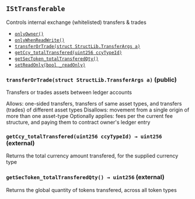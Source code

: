 [ICcyCollateralizable]: ICcyCollateralizable.md#ICcyCollateralizable
[ICcyCollateralizable-getTotalCcyFunded-uint256-]: ICcyCollateralizable.md#ICcyCollateralizable-getTotalCcyFunded-uint256-
[ICcyCollateralizable-getTotalCcyWithdrawn-uint256-]: ICcyCollateralizable.md#ICcyCollateralizable-getTotalCcyWithdrawn-uint256-
[ICcyCollateralizable-addCcyType-string-string-uint16-]: ICcyCollateralizable.md#ICcyCollateralizable-addCcyType-string-string-uint16-
[ICcyCollateralizable-fund-uint256-int256-address-]: ICcyCollateralizable.md#ICcyCollateralizable-fund-uint256-int256-address-
[ICcyCollateralizable-withdraw-uint256-int256-address-]: ICcyCollateralizable.md#ICcyCollateralizable-withdraw-uint256-int256-address-
[IChainlinkAggregator]: IChainlinkAggregator.md#IChainlinkAggregator
[IChainlinkAggregator-latestAnswer--]: IChainlinkAggregator.md#IChainlinkAggregator-latestAnswer--
[IChainlinkAggregator-latestTimestamp--]: IChainlinkAggregator.md#IChainlinkAggregator-latestTimestamp--
[IChainlinkAggregator-latestRound--]: IChainlinkAggregator.md#IChainlinkAggregator-latestRound--
[IChainlinkAggregator-getAnswer-uint256-]: IChainlinkAggregator.md#IChainlinkAggregator-getAnswer-uint256-
[IChainlinkAggregator-getTimestamp-uint256-]: IChainlinkAggregator.md#IChainlinkAggregator-getTimestamp-uint256-
[IChainlinkAggregator-AnswerUpdated-int256-uint256-uint256-]: IChainlinkAggregator.md#IChainlinkAggregator-AnswerUpdated-int256-uint256-uint256-
[IChainlinkAggregator-NewRound-uint256-address-]: IChainlinkAggregator.md#IChainlinkAggregator-NewRound-uint256-address-
[IDataLoadable]: IDataLoadable.md#IDataLoadable
[IDataLoadable-loadSecTokenBatch-struct-StructLib-SecTokenBatch---uint64-]: IDataLoadable.md#IDataLoadable-loadSecTokenBatch-struct-StructLib-SecTokenBatch---uint64-
[IDataLoadable-createLedgerEntry-address-struct-StructLib-LedgerCcyReturn---]: IDataLoadable.md#IDataLoadable-createLedgerEntry-address-struct-StructLib-LedgerCcyReturn---
[IDataLoadable-addSecToken-address-uint64-uint256-uint256-uint64-uint64-]: IDataLoadable.md#IDataLoadable-addSecToken-address-uint64-uint256-uint256-uint64-uint64-
[IDataLoadable-setTokenTotals-uint80-uint80-uint80-uint256-uint256-uint256-]: IDataLoadable.md#IDataLoadable-setTokenTotals-uint80-uint80-uint80-uint256-uint256-uint256-
[IDataLoadable-setTotalCcyFunded-uint256-uint256-]: IDataLoadable.md#IDataLoadable-setTotalCcyFunded-uint256-uint256-
[IDataLoadable-setTotalCcyWithdrawn-uint256-uint256-]: IDataLoadable.md#IDataLoadable-setTotalCcyWithdrawn-uint256-uint256-
[IErc20]: IErc20.md#IErc20
[IErc20-transfer-address-uint256-]: IErc20.md#IErc20-transfer-address-uint256-
[IErc20-Transfer-address-address-uint256-]: IErc20.md#IErc20-Transfer-address-address-uint256-
[IErc20-Approval-address-address-uint256-]: IErc20.md#IErc20-Approval-address-address-uint256-
[IOwned]: IOwned.md#IOwned
[IOwned-onlyOwner--]: IOwned.md#IOwned-onlyOwner--
[IOwned-onlyWhenReadWrite--]: IOwned.md#IOwned-onlyWhenReadWrite--
[IOwned-setReadOnly-bool-]: IOwned.md#IOwned-setReadOnly-bool-
[IPublicViews]: IPublicViews.md#IPublicViews
[IPublicViews-MAX_BATCHES_PREVIEW-uint256]: IPublicViews.md#IPublicViews-MAX_BATCHES_PREVIEW-uint256
[IPublicViews-getLedgerHashcode--]: IPublicViews.md#IPublicViews-getLedgerHashcode--
[IPublicViews-transfer_feePreview-struct-StructLib-TransferArgs-]: IPublicViews.md#IPublicViews-transfer_feePreview-struct-StructLib-TransferArgs-
[IPublicViews-get_btcUsd--]: IPublicViews.md#IPublicViews-get_btcUsd--
[IPublicViews-get_ethUsd--]: IPublicViews.md#IPublicViews-get_ethUsd--
[IPublicViews-getCashflowData--]: IPublicViews.md#IPublicViews-getCashflowData--
[IPublicViews-version--]: IPublicViews.md#IPublicViews-version--
[IPublicViews-unit--]: IPublicViews.md#IPublicViews-unit--
[IPublicViews-getContractType--]: IPublicViews.md#IPublicViews-getContractType--
[IPublicViews-getContractSeal--]: IPublicViews.md#IPublicViews-getContractSeal--
[IPublicViews-getSecTokenTypes--]: IPublicViews.md#IPublicViews-getSecTokenTypes--
[IPublicViews-getLedgerOwners--]: IPublicViews.md#IPublicViews-getLedgerOwners--
[IPublicViews-getLedgerOwnerCount--]: IPublicViews.md#IPublicViews-getLedgerOwnerCount--
[IPublicViews-getLedgerOwner-uint256-]: IPublicViews.md#IPublicViews-getLedgerOwner-uint256-
[IPublicViews-getLedgerEntry-address-]: IPublicViews.md#IPublicViews-getLedgerEntry-address-
[IPublicViews-getSecToken-uint256-]: IPublicViews.md#IPublicViews-getSecToken-uint256-
[IPublicViews-getSecTokenBatchCount--]: IPublicViews.md#IPublicViews-getSecTokenBatchCount--
[IPublicViews-getSecTokenBatch-uint256-]: IPublicViews.md#IPublicViews-getSecTokenBatch-uint256-
[IPublicViews-readOnly--]: IPublicViews.md#IPublicViews-readOnly--
[IPublicViews-name--]: IPublicViews.md#IPublicViews-name--
[IPublicViews-symbol--]: IPublicViews.md#IPublicViews-symbol--
[IPublicViews-decimals--]: IPublicViews.md#IPublicViews-decimals--
[IPublicViews-totalSupply--]: IPublicViews.md#IPublicViews-totalSupply--
[IPublicViews-balanceOf-address-]: IPublicViews.md#IPublicViews-balanceOf-address-
[IPublicViews-getCcyTypes--]: IPublicViews.md#IPublicViews-getCcyTypes--
[IStBurnable]: IStBurnable.md#IStBurnable
[IStBurnable-burnTokens-address-uint256-uint256-]: IStBurnable.md#IStBurnable-burnTokens-address-uint256-uint256-
[IStBurnable-getSecToken_totalBurnedQty--]: IStBurnable.md#IStBurnable-getSecToken_totalBurnedQty--
[IStFees]: IStFees.md#IStFees
[IStFees-getFee-enum-IStFees-GetFeeType-uint256-address-]: IStFees.md#IStFees-getFee-enum-IStFees-GetFeeType-uint256-address-
[IStFees-getSecToken_totalExchangeFeesPaidQty--]: IStFees.md#IStFees-getSecToken_totalExchangeFeesPaidQty--
[IStFees-getSecToken_totalOriginatorFeesPaidQty--]: IStFees.md#IStFees-getSecToken_totalOriginatorFeesPaidQty--
[IStFees-getCcy_totalExchangeFeesPaid-uint256-]: IStFees.md#IStFees-getCcy_totalExchangeFeesPaid-uint256-
[IStFees-setFee_TokType-uint256-address-struct-StructLib-SetFeeArgs-]: IStFees.md#IStFees-setFee_TokType-uint256-address-struct-StructLib-SetFeeArgs-
[IStFees-setFee_CcyType-uint256-address-struct-StructLib-SetFeeArgs-]: IStFees.md#IStFees-setFee_CcyType-uint256-address-struct-StructLib-SetFeeArgs-
[IStLedger]: IStLedger.md#IStLedger
[IStLedger-addSecTokenType-string-]: IStLedger.md#IStLedger-addSecTokenType-string-
[IStMaster]: IStMaster.md#IStMaster
[IStMaster-sealContract--]: IStMaster.md#IStMaster-sealContract--
[IStMaster-AddedCcyType-uint256-string-string-]: IStMaster.md#IStMaster-AddedCcyType-uint256-string-string-
[IStMaster-CcyFundedLedger-uint256-address-int256-]: IStMaster.md#IStMaster-CcyFundedLedger-uint256-address-int256-
[IStMaster-CcyWithdrewLedger-uint256-address-int256-]: IStMaster.md#IStMaster-CcyWithdrewLedger-uint256-address-int256-
[IStMaster-AddedSecTokenType-uint256-string-]: IStMaster.md#IStMaster-AddedSecTokenType-uint256-string-
[IStMaster-BurnedFullSecToken-uint256-uint256-address-uint256-]: IStMaster.md#IStMaster-BurnedFullSecToken-uint256-uint256-address-uint256-
[IStMaster-BurnedPartialSecToken-uint256-uint256-address-uint256-]: IStMaster.md#IStMaster-BurnedPartialSecToken-uint256-uint256-address-uint256-
[IStMaster-MintedSecTokenBatch-uint256-uint256-address-uint256-uint256-]: IStMaster.md#IStMaster-MintedSecTokenBatch-uint256-uint256-address-uint256-uint256-
[IStMaster-MintedSecToken-uint256-uint256-uint256-address-uint256-]: IStMaster.md#IStMaster-MintedSecToken-uint256-uint256-uint256-address-uint256-
[IStMaster-AddedBatchMetadata-uint256-string-string-]: IStMaster.md#IStMaster-AddedBatchMetadata-uint256-string-string-
[IStMaster-SetBatchOriginatorFee-uint256-struct-StructLib-SetFeeArgs-]: IStMaster.md#IStMaster-SetBatchOriginatorFee-uint256-struct-StructLib-SetFeeArgs-
[IStMaster-TransferedLedgerCcy-address-address-uint256-uint256-enum-IStMaster-TransferType-]: IStMaster.md#IStMaster-TransferedLedgerCcy-address-address-uint256-uint256-enum-IStMaster-TransferType-
[IStMaster-TransferedFullSecToken-address-address-uint256-uint256-uint256-enum-IStMaster-TransferType-]: IStMaster.md#IStMaster-TransferedFullSecToken-address-address-uint256-uint256-uint256-enum-IStMaster-TransferType-
[IStMaster-TransferedPartialSecToken-address-address-uint256-uint256-uint256-uint256-enum-IStMaster-TransferType-]: IStMaster.md#IStMaster-TransferedPartialSecToken-address-address-uint256-uint256-uint256-uint256-enum-IStMaster-TransferType-
[IStMaster-SetFeeTokFix-uint256-address-uint256-]: IStMaster.md#IStMaster-SetFeeTokFix-uint256-address-uint256-
[IStMaster-SetFeeCcyFix-uint256-address-uint256-]: IStMaster.md#IStMaster-SetFeeCcyFix-uint256-address-uint256-
[IStMaster-SetFeeTokBps-uint256-address-uint256-]: IStMaster.md#IStMaster-SetFeeTokBps-uint256-address-uint256-
[IStMaster-SetFeeCcyBps-uint256-address-uint256-]: IStMaster.md#IStMaster-SetFeeCcyBps-uint256-address-uint256-
[IStMaster-SetFeeTokMin-uint256-address-uint256-]: IStMaster.md#IStMaster-SetFeeTokMin-uint256-address-uint256-
[IStMaster-SetFeeCcyMin-uint256-address-uint256-]: IStMaster.md#IStMaster-SetFeeCcyMin-uint256-address-uint256-
[IStMaster-SetFeeTokMax-uint256-address-uint256-]: IStMaster.md#IStMaster-SetFeeTokMax-uint256-address-uint256-
[IStMaster-SetFeeCcyMax-uint256-address-uint256-]: IStMaster.md#IStMaster-SetFeeCcyMax-uint256-address-uint256-
[IStMaster-Transfer-address-address-uint256-]: IStMaster.md#IStMaster-Transfer-address-address-uint256-
[IStMaster-Approval-address-address-uint256-]: IStMaster.md#IStMaster-Approval-address-address-uint256-
[IStMaster-IssuanceSubscribed-address-address-uint256-uint256-uint256-uint256-]: IStMaster.md#IStMaster-IssuanceSubscribed-address-address-uint256-uint256-uint256-uint256-
[IStMintable]: IStMintable.md#IStMintable
[IStMintable-mintSecTokenBatch-uint256-uint256-int64-address-payable-struct-StructLib-SetFeeArgs-string---string---]: IStMintable.md#IStMintable-mintSecTokenBatch-uint256-uint256-int64-address-payable-struct-StructLib-SetFeeArgs-string---string---
[IStMintable-addMetaSecTokenBatch-uint64-string-string-]: IStMintable.md#IStMintable-addMetaSecTokenBatch-uint64-string-string-
[IStMintable-setOriginatorFeeTokenBatch-uint64-struct-StructLib-SetFeeArgs-]: IStMintable.md#IStMintable-setOriginatorFeeTokenBatch-uint64-struct-StructLib-SetFeeArgs-
[IStMintable-getSecToken_countMinted--]: IStMintable.md#IStMintable-getSecToken_countMinted--
[IStMintable-getSecToken_totalMintedQty--]: IStMintable.md#IStMintable-getSecToken_totalMintedQty--
[IStPayable]: IStPayable.md#IStPayable
[IStPayable-fallback--]: IStPayable.md#IStPayable-fallback--
[IStPayable-setIssuerValues-uint256-uint256-uint256-]: IStPayable.md#IStPayable-setIssuerValues-uint256-uint256-uint256-
[IStTransferable]: #IStTransferable
[IStTransferable-transferOrTrade-struct-StructLib-TransferArgs-]: #IStTransferable-transferOrTrade-struct-StructLib-TransferArgs-
[IStTransferable-getCcy_totalTransfered-uint256-]: #IStTransferable-getCcy_totalTransfered-uint256-
[IStTransferable-getSecToken_totalTransferedQty--]: #IStTransferable-getSecToken_totalTransferedQty--
[StructLib]: StructLib.md#StructLib
[StructLib-sufficientTokens-struct-StructLib-LedgerStruct-address-uint256-uint256-uint256-]: StructLib.md#StructLib-sufficientTokens-struct-StructLib-LedgerStruct-address-uint256-uint256-uint256-
[StructLib-sufficientCcy-struct-StructLib-LedgerStruct-address-uint256-int256-int256-]: StructLib.md#StructLib-sufficientCcy-struct-StructLib-LedgerStruct-address-uint256-int256-int256-
## <span id="IStTransferable"></span> `IStTransferable`

Controls internal exchange (whitelisted) transfers & trades



- [`onlyOwner()`][IOwned-onlyOwner--]
- [`onlyWhenReadWrite()`][IOwned-onlyWhenReadWrite--]
- [`transferOrTrade(struct StructLib.TransferArgs a)`][IStTransferable-transferOrTrade-struct-StructLib-TransferArgs-]
- [`getCcy_totalTransfered(uint256 ccyTypeId)`][IStTransferable-getCcy_totalTransfered-uint256-]
- [`getSecToken_totalTransferedQty()`][IStTransferable-getSecToken_totalTransferedQty--]
- [`setReadOnly(bool _readOnly)`][IOwned-setReadOnly-bool-]

### <span id="IStTransferable-transferOrTrade-struct-StructLib-TransferArgs-"></span> `transferOrTrade(struct StructLib.TransferArgs a)` (public)

Transfers or trades assets between ledger accounts


Allows: one-sided transfers, transfers of same asset types, and transfers (trades) of different asset types
Disallows: movement from a single origin of more than one asset-type
Optionally applies: fees per the current fee structure, and paying them to contract owner's ledger entry


### <span id="IStTransferable-getCcy_totalTransfered-uint256-"></span> `getCcy_totalTransfered(uint256 ccyTypeId) → uint256` (external)

Returns the total currency amount transfered, for the supplied currency type



### <span id="IStTransferable-getSecToken_totalTransferedQty--"></span> `getSecToken_totalTransferedQty() → uint256` (external)



Returns the global quantity of tokens transfered, across all token types

